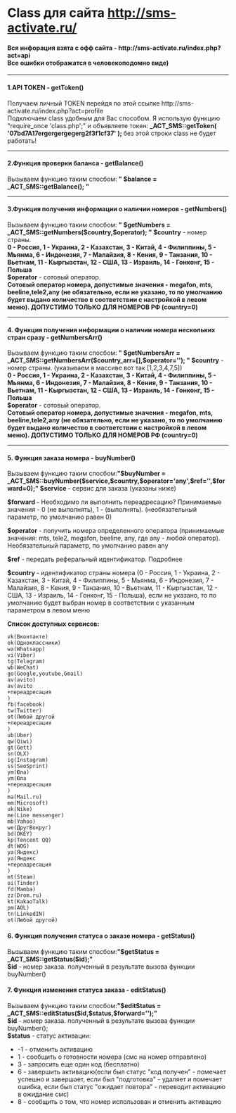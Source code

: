 # Class для сайта http://sms-activate.ru/
<body>
  <h4>Вся инфорация взята с офф сайта - http://sms-activate.ru/index.php?act=api<br/>Все ошибки отображатся в человекоподомно виде)</h4>
  <hr>
  <h4>1.API TOKEN - getToken()</h4>
  <p>Получаем личный TOKEN перейдя по этой ссылке http://sms-activate.ru/index.php?act=profile<br/>
  Подключаем class удобным для Вас способом. Я использую функцию "require_once 'class.php';" и объявляете токен:
  <b>_ACT_SMS::getToken( '07bd7A17ergergergegerg2f3f1cf37' ); </b> без этой строки class не будет работать!
  </p>
  <hr>
  <h4>2.Функция проверки баланса - getBalance()</h4>
  <p>Вызываем функцию таким спосбом:<b> " $balance = _ACT_SMS::getBalance(); " </b></p>
  <hr>
  <h4>3.Функция получения информации о наличии номеров - getNumbers() </h4>
  <p> Вызываем функцию таким спосбом:<b> " $getNumbers = _ACT_SMS::getNumbers($country,$operator); " </b> 
    <b>$country</b> - номер страны.<br/>
    <b>0 - Россия, 1 - Украина, 2 - Казахстан, 3 - Китай, 4 - Филиппины, 5 - Мьянма, 6 - Индонезия, 7 - Малайзия, 8 - Кения, 9 - Танзания, 10 - Вьетнам, 11 - Кыргызстан, 12 - США, 13 - Израиль, 14 - Гонконг, 15 - Польша</b> <br/>
    <b>$operator</b> - сотовый оператор.<br/> <b>Сотовый оператор номера, допустимые значения - megafon, mts, beeline,tele2,any (не обязательно, если не указано, то по умолчанию будет выдано количество в соответствии с настройкой в левом меню). ДОПУСТИМО ТОЛЬКО ДЛЯ НОМЕРОВ РФ (country=0)</b>
  </p>
  <hr>
  <h4>4. Функция получения информации о наличии номера нескольких стран сразу - getNumbersArr()</h4>
  <p>Вызываем функцию таким спосбом:<b> " $getNumbersArr = _ACT_SMS::getNumbersArr($country_arr=[],$operator=''); " </b>
    <b>$country</b> - номер страны. (указываем в массиве вот так [1,2,3,4,7,5]) <br/>
    <b>0 - Россия, 1 - Украина, 2 - Казахстан, 3 - Китай, 4 - Филиппины, 5 - Мьянма, 6 - Индонезия, 7 - Малайзия, 8 - Кения, 9 - Танзания, 10 - Вьетнам, 11 - Кыргызстан, 12 - США, 13 - Израиль, 14 - Гонконг, 15 - Польша</b> <br/>
  <b>$operator</b> - сотовый оператор.<br/> <b>Сотовый оператор номера, допустимые значения - megafon, mts, beeline,tele2,any (не обязательно, если не указано, то по умолчанию будет выдано количество в соответствии с настройкой в левом меню). ДОПУСТИМО ТОЛЬКО ДЛЯ НОМЕРОВ РФ (country=0)</b>
  </p>
  <hr>
  <h4>5. Функция заказа номера - buyNumber()</h4>
  <p>Вызываем функцию таким спосбом:<b>"$buyNumber = _ACT_SMS::buyNumber($service,$country,$operator='any',$ref='',$forward=0);" </b>
    <b>$service </b>- сервис для заказа (указаны ниже)

<b>$forward </b>- Необходимо ли выполнить переадресацию? Принимаемые значения - 0 (не выполнять), 1 - (выполнять). (необязательный параметр, по умолчанию равен 0)

<b>$operator</b> - получить номера определенного оператора (принимаемые значения: mts, tele2, megafon, beeline, any, где any - любой оператор). Необязательный параметр, по умолчанию равен any

<b>$ref</b> - передать реферальный идентификатор. Подробнее

<b>$country </b>- идентификатор страны номера (0 - Россия, 1 - Украина, 2 - Казахстан, 3 - Китай, 4 - Филиппины, 5 - Мьянма, 6 - Индонезия, 7 - Малайзия, 8 - Кения, 9 - Танзания, 10 - Вьетнам, 11 - Кыргызстан, 12 - США, 13 - Израиль, 14 - Гонконг, 15 - Польша), если не указано, то по умолчанию будет выбран номер в соответствии с указанным параметром в левом меню

<b>Список доступных сервисов:</b>

    vk(Вконтакте)
    ok(Одноклассники)
    wa(Whatsapp)
    vi(Viber)
    tg(Telegram)
    wb(WeChat)
    go(Google,youtube,Gmail)
    av(avito)
    av(avito
    +переадресация
    )
    fb(facebook)
    tw(Twitter)
    ot(Любой другой
    +переадресация
    )
    ub(Uber)
    qw(Qiwi)
    gt(Gett)
    sn(OLX)
    ig(Instagram)
    ss(SeoSprint)
    ym(Юла)
    ym(Юла
    +переадресация
    )
    ma(Mail.ru)
    mm(Microsoft)
    uk(Nike)
    me(Line messenger)
    mb(Yahoo)
    we(ДругВокруг)
    bd(OKEY)
    kp(Tencent QQ)
    dt(WOG)
    ya(Яндекс)
    ya(Яндекс
    +переадресация
    )
    mt(Steam)
    oi(Tinder)
    fd(Mamba)
    zz(Drom.ru)
    kt(KakaoTalk)
    pm(AOL)
    tn(LinkedIN)
    ot(Любой другой)
  </p>
  <h4>6. Функция получения статуса о заказе номера - getStatus()</h4>
  <p>Вызываем функцию таким спосбом:<b>"$getStatus = _ACT_SMS::getStatus($id);" </b> <br/>
  <b>$id</b> - номер заказа. полученный  в результате вызова функции buyNumber()
  <h4>7. Функция изменения статуса заказа - editStatus()</h4>
  <p>Вызываем функцию таким спосбом:<b>"$editStatus = _ACT_SMS::editStatus($id,$status,$forward='');" </b> <br/>
  <b>$id</b> - номер заказа. полученный  в результате вызова функции buyNumber();<br/>
  <b>$status</b> - статус активации: 
   <ul>
     <li>-1 - отменить активацию</li>
     <li>1 - сообщить о готовности номера (смс на номер отправлено)</li>
     <li>3 - запросить еще один код (бесплатно)</li>
     <li>6 - завершить активацию(если был статус "код получен" - помечает успешно и завершает, если был "подготовка" - удаляет и помечает ошибка, если был статус "ожидает повтора" - переводит активацию в ожидание смс)</li>
     <li>8 - сообщить о том, что номер использован и отменить активацию</li>
  </ul>
  </p>
</body>
